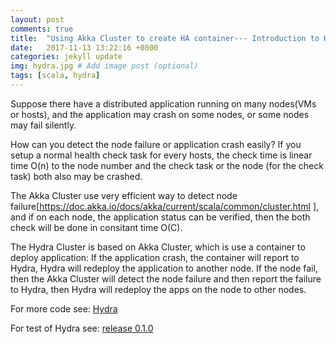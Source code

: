 ```yaml
---
layout: post
comments: true
title:  "Using Akka Cluster to create HA container--- Introduction to Hydra"
date:   2017-11-13 13:22:16 +0800
categories: jekyll update
img: hydra.jpg # Add image post (optional)
tags: [scala, hydra]
---
```

Suppose there have a distributed application running on many nodes(VMs or hosts), and the application may crash on some nodes, or some nodes may fail silently. 

How can you detect the node failure or application crash easily? If you setup a normal health check task for every hosts, the check time is linear time O(n) to the node number and the check task or the node (for the check task) both also may be crashed.

The Akka Cluster use very efficient way to detect node failure[https://doc.akka.io/docs/akka/current/scala/common/cluster.html ], and if on each node, the application status can be verified, then the both check will be done in consitant time O(C).

The Hydra Cluster is based on Akka Cluster, which is use a container to deploy application:
If the application crash, the container will report to Hydra, Hydra will redeploy the application to another node.
If the node fail, then the Akka Cluster will detect the node failure and then report the failure to Hydra, then Hydra will redeploy the apps on the node to other nodes.

For more code see: [Hydra](https://github.com/wherby/Hydra)

For test of Hydra see: [release 0.1.0](https://github.com/wherby/HydraRelease/tree/master/0.1.0)


[jekyll-docs]: https://jekyllrb.com/docs/home
[jekyll-gh]:   https://github.com/jekyll/jekyll
[jekyll-talk]: https://talk.jekyllrb.com/
